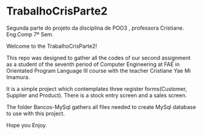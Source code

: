 # TrabalhoCrisParte2
Segunda parte do projeto da disciplina de POO3 , professora Cristiane. Eng.Comp 7º Sem.

Welcome to the TrabalhoCrisParte2!

This repo was designed to gather all the codes of our second assignment as a student of 
the seventh period of Computer Engineering at FAE in Orientated Program Language III course with 
the teacher Cristiane Yae Mi Imamura.

It is a simple project which contemplates three register forms(Customer, Supplier and Product).
There is a stock entry screen and a sales screen.

The folder Bancos-MySql gathers all files needed to create MySql database to use with this project.

Hope you Enjoy.
